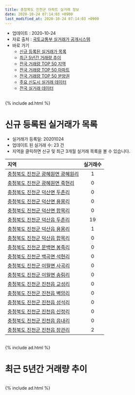 ```yaml
---
title: 충청북도 진천군 아파트 실거래 정보
date: 2020-10-24 07:14:03 +0900
last_modified_at: 2020-10-24 07:14:03 +0900
---
```


* 업데이트 : 2020-10-24
* 자료 출처 : [국토교통부 실거래가 공개시스템](http://rt.molit.go.kr)
* 바로 가기
    * [신규 등록된 실거래가 목록](#신규-등록된-실거래가-목록)
    * [최근 5년간 거래량 추이](#최근-5년간-거래량-추이)
    * [전국 거래량 TOP 50 지역](https://inasie.github.io/apt-trade-info/최근-3개월-전국에서-가장-거래가-많이-발생한-지역)
    * [전국 거래량 TOP 50 아파트](https://inasie.github.io/apt-trade-info/최근-3개월-전국에서-가장-거래가-많이-발생한-아파트)
    * [전국 거래량 TOP 50 분양권](https://inasie.github.io/apt-trade-info/최근-3개월-전국에서-가장-거래가-많이-발생한-분양권)
    * [주요 신도시 실거래 데이터](https://inasie.github.io/apt-trade-info/주요-신도시)
    * [전국 실거래 데이터](https://inasie.github.io/apt-trade-info/전국)

<br>
{% include ad.html %}
<br>

# 신규 등록된 실거래가 목록
* 실거래가 등록일: 20201024
* 업데이트 된 실거래 수: 23 건
* 지역을 클릭하면 신규 및 최근 3개월 실거래 목록을 볼 수 있습니다.


|지역|실거래수|
|:---|:---:|
|[충청북도 진천군 광혜원면 광혜원리](https://inasie.github.io/apt-trade-info/충청북도-진천군-광혜원면-광혜원리)|1|
|[충청북도 진천군 광혜원면 죽현리](https://inasie.github.io/apt-trade-info/충청북도-진천군-광혜원면-죽현리)|0|
|[충청북도 진천군 덕산면 두촌리](https://inasie.github.io/apt-trade-info/충청북도-진천군-덕산면-두촌리)|0|
|[충청북도 진천군 덕산면 용몽리](https://inasie.github.io/apt-trade-info/충청북도-진천군-덕산면-용몽리)|0|
|[충청북도 진천군 덕산면 합목리](https://inasie.github.io/apt-trade-info/충청북도-진천군-덕산면-합목리)|0|
|[충청북도 진천군 덕산읍 두촌리](https://inasie.github.io/apt-trade-info/충청북도-진천군-덕산읍-두촌리)|19|
|[충청북도 진천군 덕산읍 용몽리](https://inasie.github.io/apt-trade-info/충청북도-진천군-덕산읍-용몽리)|1|
|[충청북도 진천군 덕산읍 합목리](https://inasie.github.io/apt-trade-info/충청북도-진천군-덕산읍-합목리)|0|
|[충청북도 진천군 문백면 봉죽리](https://inasie.github.io/apt-trade-info/충청북도-진천군-문백면-봉죽리)|0|
|[충청북도 진천군 백곡면 석현리](https://inasie.github.io/apt-trade-info/충청북도-진천군-백곡면-석현리)|0|
|[충청북도 진천군 이월면 사곡리](https://inasie.github.io/apt-trade-info/충청북도-진천군-이월면-사곡리)|0|
|[충청북도 진천군 이월면 송림리](https://inasie.github.io/apt-trade-info/충청북도-진천군-이월면-송림리)|0|
|[충청북도 진천군 진천읍 교성리](https://inasie.github.io/apt-trade-info/충청북도-진천군-진천읍-교성리)|0|
|[충청북도 진천군 진천읍 벽암리](https://inasie.github.io/apt-trade-info/충청북도-진천군-진천읍-벽암리)|0|
|[충청북도 진천군 진천읍 성석리](https://inasie.github.io/apt-trade-info/충청북도-진천군-진천읍-성석리)|0|
|[충청북도 진천군 진천읍 신정리](https://inasie.github.io/apt-trade-info/충청북도-진천군-진천읍-신정리)|0|
|[충청북도 진천군 진천읍 읍내리](https://inasie.github.io/apt-trade-info/충청북도-진천군-진천읍-읍내리)|0|
|[충청북도 진천군 진천읍 장관리](https://inasie.github.io/apt-trade-info/충청북도-진천군-진천읍-장관리)|2|


<br>
{% include ad.html %}
<br>

# 최근 5년간 거래량 추이


<div style="width:100%;">
    <canvas id="deal_progress" height="200"></canvas>
</div>

<script>
new Chart(document.getElementById("deal_progress"), {
    type: 'line',
    data: {
        labels: ['201510','201511','201512','201601','201602','201603','201604','201605','201606','201607','201608','201609','201610','201611','201612','201701','201702','201703','201704','201705','201706','201707','201708','201709','201710','201711','201712','201801','201802','201803','201804','201805','201806','201807','201808','201809','201810','201811','201812','201901','201902','201903','201904','201905','201906','201907','201908','201909','201910','201911','201912','202001','202002','202003','202004','202005','202006','202007','202008','202009','202010'],
        datasets: [{
            label: '매매',
            pointRadius: 1,
            data: [44, 56, 47, 35, 44, 61, 49, 62, 60, 52, 92, 54, 75, 40, 49, 42, 49, 64, 78, 56, 58, 54, 47, 48, 44, 70, 63, 88, 64, 109, 87, 92, 77, 72, 123, 96, 117, 105, 118, 145, 81, 100, 79, 130, 63, 73, 48, 70, 83, 62, 89, 64, 102, 81, 80, 107, 119, 106, 62, 80, 32],
            borderColor: "rgba(255, 201, 14, 1)",
            backgroundColor: "rgba(255, 201, 14, 0.5)",
            fill: false,
            lineTension: 0
        },{
            label: '전월세',
            pointRadius: 1,
            data: [45, 28, 34, 30, 34, 43, 32, 36, 40, 52, 56, 41, 64, 35, 58, 65, 143, 78, 65, 77, 116, 96, 62, 65, 60, 168, 58, 91, 111, 107, 101, 103, 127, 101, 72, 87, 82, 80, 76, 122, 164, 99, 100, 109, 119, 647, 110, 102, 111, 261, 144, 121, 137, 139, 135, 130, 122, 359, 247, 327, 192],
            borderColor: "rgba(0, 141, 185, 1)",
            backgroundColor: "rgba(0, 141, 185, 0.5)",
            fill: false,
            lineTension: 0
        }
        ]
    },
    options: {
        responsive: true,
        title: {
            display: false
        },
        tooltips: {
            mode: 'index',
            intersect: false
        },
        hover: {
            mode: 'nearest',
            intersect: true
        },
        scales: {
            xAxes: [{
                display: true,
                scaleLabel: {
                    display: true,
                    labelString: '년/월'
                }
            }],
            yAxes: [{
                display: true,
                ticks: {
                    suggestedMin: 0,
                },
                scaleLabel: {
                    display: true,
                    labelString: '실거래 수'
                }
            }]
        }
    }
});

</script>


<br>
{% include ad.html %}
<br>

